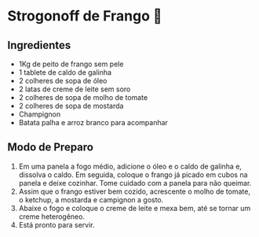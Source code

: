 # Strogonoff de Frango :chicken:

## Ingredientes

 - 1Kg de peito de frango sem pele
 - 1 tablete de caldo de galinha
 - 2 colheres de sopa de óleo
 - 2 latas de creme de leite sem soro
 - 2 colheres de sopa de molho de tomate
 - 2 colheres de sopa de mostarda
 - Champignon
 - Batata palha e arroz branco para acompanhar

## Modo de Preparo
 1. Em uma panela a fogo médio, adicione o óleo e o caldo de galinha e, dissolva o caldo. Em seguida, coloque o frango já picado em cubos na panela e deixe cozinhar. Tome cuidado com a panela para não queimar.
 2. Assim que o frango estiver bem cozido, acrescente o molho de tomate, o ketchup, a mostarda e campignon a gosto.
 3. Abaixe o fogo e coloque o creme de leite e mexa bem, até se tornar um creme heterogêneo.
 4. Está pronto para servir. 
